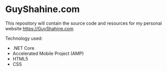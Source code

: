 # GuyShahine.com
This repository will contain the source code and resources for my personal website https://GuyShahine.com

Technology used:
* .NET Core
* Accelerated Mobile Project (AMP)
* HTML5
* CSS